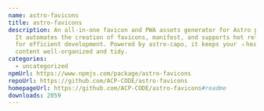 ```yaml
---
name: astro-favicons
title: astro-favicons
description: An all-in-one favicon and PWA assets generator for Astro projects.
  It automates the creation of favicons, manifest, and supports hot reloading
  for efficient development. Powered by astro-capo, it keeps your ﹤𝚑𝚎𝚊𝚍﹥
  content well-organized and tidy.
categories:
  - uncategorized
npmUrl: https://www.npmjs.com/package/astro-favicons
repoUrl: https://github.com/ACP-CODE/astro-favicons
homepageUrl: https://github.com/ACP-CODE/astro-favicons#readme
downloads: 2059
---
```

